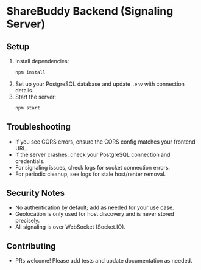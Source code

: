 # ShareBuddy Backend (Signaling Server)

## Setup

1. Install dependencies:
   ```sh
   npm install
   ```
2. Set up your PostgreSQL database and update `.env` with connection details.
3. Start the server:
   ```sh
   npm start
   ```

## Troubleshooting
- If you see CORS errors, ensure the CORS config matches your frontend URL.
- If the server crashes, check your PostgreSQL connection and credentials.
- For signaling issues, check logs for socket connection errors.
- For periodic cleanup, see logs for stale host/renter removal.

## Security Notes
- No authentication by default; add as needed for your use case.
- Geolocation is only used for host discovery and is never stored precisely.
- All signaling is over WebSocket (Socket.IO).

## Contributing
- PRs welcome! Please add tests and update documentation as needed.